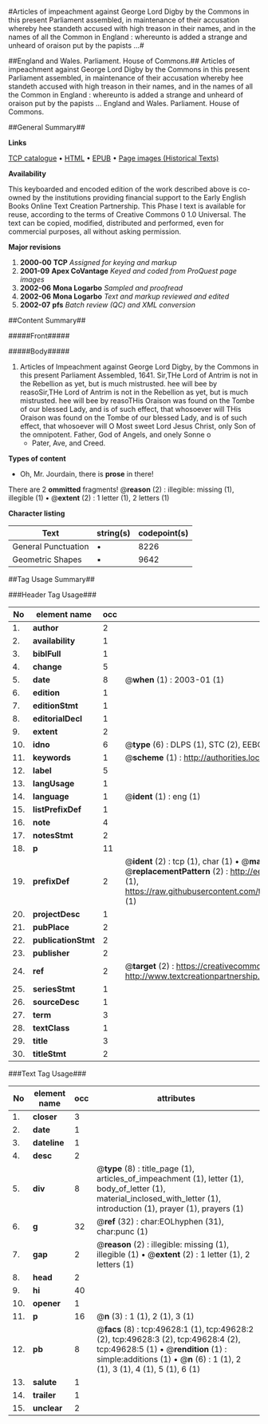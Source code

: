 #Articles of impeachment against George Lord Digby by the Commons in this present Parliament assembled, in maintenance of their accusation whereby hee standeth accused with high treason in their names, and in the names of all the Common in England : whereunto is added a strange and unheard of oraison put by the papists ...#

##England and Wales. Parliament. House of Commons.##
Articles of impeachment against George Lord Digby by the Commons in this present Parliament assembled, in maintenance of their accusation whereby hee standeth accused with high treason in their names, and in the names of all the Common in England : whereunto is added a strange and unheard of oraison put by the papists ...
England and Wales. Parliament. House of Commons.

##General Summary##

**Links**

[TCP catalogue](http://www.ota.ox.ac.uk/tcp/)  • 
[HTML](http://tei.it.ox.ac.uk/tcp/Texts-HTML/free/A25/A25934.html)  • 
[EPUB](http://tei.it.ox.ac.uk/tcp/Texts-EPUB/free/A25/A25934.epub) • 
[Page images (Historical Texts)](https://data.historicaltexts.jisc.ac.uk/view?pubId=eebo-11824618e&pageId=eebo-11824618e-49628-1)

**Availability**

This keyboarded and encoded edition of the
	       work described above is co-owned by the institutions
	       providing financial support to the Early English Books
	       Online Text Creation Partnership. This Phase I text is
	       available for reuse, according to the terms of Creative
	       Commons 0 1.0 Universal. The text can be copied,
	       modified, distributed and performed, even for
	       commercial purposes, all without asking permission.

**Major revisions**

1. __2000-00__ __TCP__ *Assigned for keying and markup*
1. __2001-09__ __Apex CoVantage__ *Keyed and coded from ProQuest page images*
1. __2002-06__ __Mona Logarbo__ *Sampled and proofread*
1. __2002-06__ __Mona Logarbo__ *Text and markup reviewed and edited*
1. __2002-07__ __pfs__ *Batch review (QC) and XML conversion*

##Content Summary##

#####Front#####

#####Body#####

1. Articles of Impeachment against George Lord Digby, by the Commons in this present Parliament Assembled, 1641.
Sir,THe Lord of Antrim is not in the Rebellion as yet, but is much mistrusted. hee will bee by reasoSir,THe Lord of Antrim is not in the Rebellion as yet, but is much mistrusted. hee will bee by reasoTHis Oraison was found on the Tombe of our blessed Lady, and is of such effect, that whosoever will THis Oraison was found on the Tombe of our blessed Lady, and is of such effect, that whosoever will O Most sweet Lord Jesus Christ, only Son of the omnipotent. Father, God of Angels, and onely Sonne o
      * Pater, Ave, and Creed.

**Types of content**

  * Oh, Mr. Jourdain, there is **prose** in there!

There are 2 **ommitted** fragments! 
 @__reason__ (2) : illegible: missing (1), illegible (1)  •  @__extent__ (2) : 1 letter (1), 2 letters (1)

**Character listing**


|Text|string(s)|codepoint(s)|
|---|---|---|
|General Punctuation|•|8226|
|Geometric Shapes|▪|9642|

##Tag Usage Summary##

###Header Tag Usage###

|No|element name|occ|attributes|
|---|---|---|---|
|1.|__author__|2||
|2.|__availability__|1||
|3.|__biblFull__|1||
|4.|__change__|5||
|5.|__date__|8| @__when__ (1) : 2003-01 (1)|
|6.|__edition__|1||
|7.|__editionStmt__|1||
|8.|__editorialDecl__|1||
|9.|__extent__|2||
|10.|__idno__|6| @__type__ (6) : DLPS (1), STC (2), EEBO-CITATION (1), OCLC (1), VID (1)|
|11.|__keywords__|1| @__scheme__ (1) : http://authorities.loc.gov/ (1)|
|12.|__label__|5||
|13.|__langUsage__|1||
|14.|__language__|1| @__ident__ (1) : eng (1)|
|15.|__listPrefixDef__|1||
|16.|__note__|4||
|17.|__notesStmt__|2||
|18.|__p__|11||
|19.|__prefixDef__|2| @__ident__ (2) : tcp (1), char (1)  •  @__matchPattern__ (2) : ([0-9\-]+):([0-9IVX]+) (1), (.+) (1)  •  @__replacementPattern__ (2) : http://eebo.chadwyck.com/downloadtiff?vid=$1&page=$2 (1), https://raw.githubusercontent.com/textcreationpartnership/Texts/master/tcpchars.xml#$1 (1)|
|20.|__projectDesc__|1||
|21.|__pubPlace__|2||
|22.|__publicationStmt__|2||
|23.|__publisher__|2||
|24.|__ref__|2| @__target__ (2) : https://creativecommons.org/publicdomain/zero/1.0/ (1), http://www.textcreationpartnership.org/docs/. (1)|
|25.|__seriesStmt__|1||
|26.|__sourceDesc__|1||
|27.|__term__|3||
|28.|__textClass__|1||
|29.|__title__|3||
|30.|__titleStmt__|2||


###Text Tag Usage###

|No|element name|occ|attributes|
|---|---|---|---|
|1.|__closer__|3||
|2.|__date__|1||
|3.|__dateline__|1||
|4.|__desc__|2||
|5.|__div__|8| @__type__ (8) : title_page (1), articles_of_impeachment (1), letter (1), body_of_letter (1), material_inclosed_with_letter (1), introduction (1), prayer (1), prayers (1)|
|6.|__g__|32| @__ref__ (32) : char:EOLhyphen (31), char:punc (1)|
|7.|__gap__|2| @__reason__ (2) : illegible: missing (1), illegible (1)  •  @__extent__ (2) : 1 letter (1), 2 letters (1)|
|8.|__head__|2||
|9.|__hi__|40||
|10.|__opener__|1||
|11.|__p__|16| @__n__ (3) : 1 (1), 2 (1), 3 (1)|
|12.|__pb__|8| @__facs__ (8) : tcp:49628:1 (1), tcp:49628:2 (2), tcp:49628:3 (2), tcp:49628:4 (2), tcp:49628:5 (1)  •  @__rendition__ (1) : simple:additions (1)  •  @__n__ (6) : 1 (1), 2 (1), 3 (1), 4 (1), 5 (1), 6 (1)|
|13.|__salute__|1||
|14.|__trailer__|1||
|15.|__unclear__|2||
